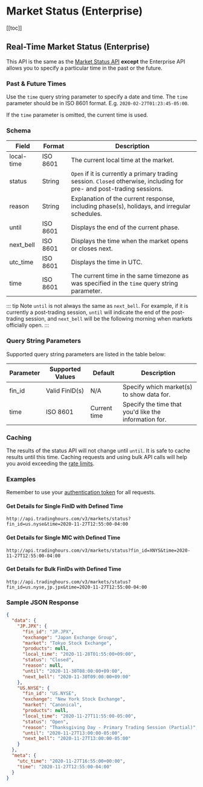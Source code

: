 # Market Status (Enterprise)

[[toc]]

## Real-Time Market Status (Enterprise)

This API is the same as the [Market Status API](../endpoints/market-status.md) **except** the Enterprise API allows you to specify a particular time in the past or the future.

### Past & Future Times

Use the `time` query string parameter to specify a date and time. The `time` parameter should be in ISO 8601 format. E.g. `2020-02-27T01:23:45-05:00`.

If the `time` parameter is omitted, the current time is used.

### Schema
| Field | Format | Description |
| ------------- | ------------- | --------- |
| local-time | ISO 8601 | The current local time at the market. |
| status | String | `Open` if it is currently a primary trading session. `Closed` otherwise, including for pre- and post-trading sessions. |
| reason | String | Explanation of the current response, including phase(s), holidays, and irregular schedules. |
| until | ISO 8601 | Displays the end of the current phase. |
| next_bell | ISO 8601 | Displays the time when the market opens or closes next. |
| utc_time | ISO 8601 | Displays the time in UTC. |
| time | ISO 8601 | The current time in the same timezone as was specified in the `time` query string parameter. |


::: tip Note
`until` is not always the same as `next_bell`. For example, if it is currently a post-trading session, `until` will indicate the end of the post-trading session, and `next_bell` will be the following morning when markets officially open.
:::

### Query String Parameters
Supported query string parameters are listed in the table below:

| Parameter | Supported Values | Default | Description |
| ------------- | ------------- | --------- | --------- |
| fin_id | Valid FinID(s) | N/A | Specify which market(s) to show data for. |
| time | ISO 8601 | Current time | Specify the time that you'd like the information for. |

### Caching

The results of the status API will not change until `until`.
It is safe to cache results until this time.
Caching requests and using bulk API calls will help you avoid exceeding the [rate limits](../api-details.md#rate-limits).

### Examples
Remember to use your [authentication token](../authentication.md) for all requests.

#### Get Details for Single FinID with Defined Time
```
http://api.tradinghours.com/v3/markets/status?fin_id=us.nyse&time=2020-11-27T12:55:00-04:00
```
#### Get Details for Single MIC with Defined Time
```
http://api.tradinghours.com/v3/markets/status?fin_id=XNYS&time=2020-11-27T12:55:00-04:00
```

#### Get Details for Bulk FinIDs with Defined Time

```
http://api.tradinghours.com/v3/markets/status?fin_id=us.nyse,jp.jpx&time=2020-11-27T12:55:00-04:00
```

### Sample JSON Response

```json
{
  "data": {
    "JP.JPX": {
      "fin_id": "JP.JPX",
      "exchange": "Japan Exchange Group",
      "market": "Tokyo Stock Exchange",
      "products": null,
      "local_time": "2020-11-28T01:55:00+09:00",
      "status": "Closed",
      "reason": null,
      "until": "2020-11-30T08:00:00+09:00",
      "next_bell": "2020-11-30T09:00:00+09:00"
    },
    "US.NYSE": {
      "fin_id": "US.NYSE",
      "exchange": "New York Stock Exchange",
      "market": "Canonical",
      "products": null,
      "local_time": "2020-11-27T11:55:00-05:00",
      "status": "Open",
      "reason": "Thanksgiving Day - Primary Trading Session (Partial)",
      "until": "2020-11-27T13:00:00-05:00",
      "next_bell": "2020-11-27T13:00:00-05:00"
    }
  },
  "meta": {
    "utc_time": "2020-11-27T16:55:00+00:00",
    "time": "2020-11-27T12:55:00-04:00"
  }
}
```
